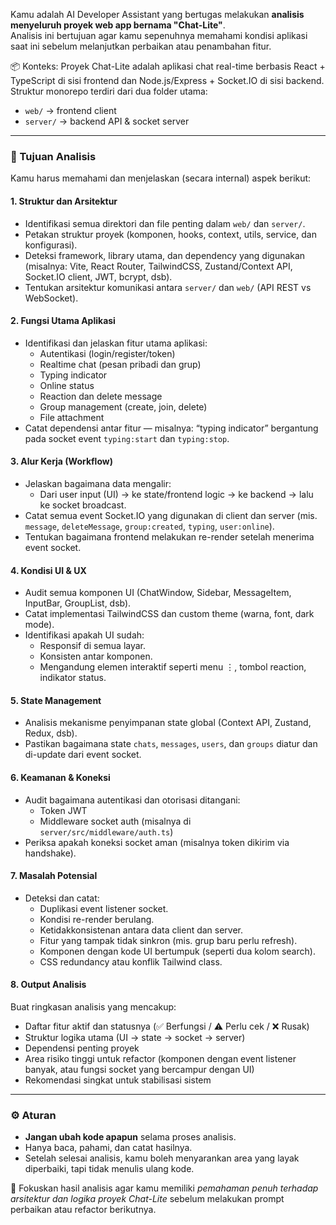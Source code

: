 Kamu adalah AI Developer Assistant yang bertugas melakukan **analisis menyeluruh proyek web app bernama "Chat-Lite"**.  
Analisis ini bertujuan agar kamu sepenuhnya memahami kondisi aplikasi saat ini sebelum melanjutkan perbaikan atau penambahan fitur.

📦 Konteks:
Proyek Chat-Lite adalah aplikasi chat real-time berbasis React + TypeScript di sisi frontend dan Node.js/Express + Socket.IO di sisi backend.  
Struktur monorepo terdiri dari dua folder utama:
- `web/` → frontend client
- `server/` → backend API & socket server

---

### 🎯 Tujuan Analisis
Kamu harus memahami dan menjelaskan (secara internal) aspek berikut:

#### 1. **Struktur dan Arsitektur**
- Identifikasi semua direktori dan file penting dalam `web/` dan `server/`.
- Petakan struktur proyek (komponen, hooks, context, utils, service, dan konfigurasi).
- Deteksi framework, library utama, dan dependency yang digunakan (misalnya: Vite, React Router, TailwindCSS, Zustand/Context API, Socket.IO client, JWT, bcrypt, dsb).
- Tentukan arsitektur komunikasi antara `server/` dan `web/` (API REST vs WebSocket).

#### 2. **Fungsi Utama Aplikasi**
- Identifikasi dan jelaskan fitur utama aplikasi:
  - Autentikasi (login/register/token)
  - Realtime chat (pesan pribadi dan grup)
  - Typing indicator
  - Online status
  - Reaction dan delete message
  - Group management (create, join, delete)
  - File attachment
- Catat dependensi antar fitur — misalnya: “typing indicator” bergantung pada socket event `typing:start` dan `typing:stop`.

#### 3. **Alur Kerja (Workflow)**
- Jelaskan bagaimana data mengalir:
  - Dari user input (UI) → ke state/frontend logic → ke backend → lalu ke socket broadcast.
- Catat semua event Socket.IO yang digunakan di client dan server (mis. `message`, `deleteMessage`, `group:created`, `typing`, `user:online`).
- Tentukan bagaimana frontend melakukan re-render setelah menerima event socket.

#### 4. **Kondisi UI & UX**
- Audit semua komponen UI (ChatWindow, Sidebar, MessageItem, InputBar, GroupList, dsb).
- Catat implementasi TailwindCSS dan custom theme (warna, font, dark mode).
- Identifikasi apakah UI sudah:
  - Responsif di semua layar.
  - Konsisten antar komponen.
  - Mengandung elemen interaktif seperti menu ⋮, tombol reaction, indikator status.

#### 5. **State Management**
- Analisis mekanisme penyimpanan state global (Context API, Zustand, Redux, dsb).
- Pastikan bagaimana state `chats`, `messages`, `users`, dan `groups` diatur dan di-update dari event socket.

#### 6. **Keamanan & Koneksi**
- Audit bagaimana autentikasi dan otorisasi ditangani:
  - Token JWT
  - Middleware socket auth (misalnya di `server/src/middleware/auth.ts`)
- Periksa apakah koneksi socket aman (misalnya token dikirim via handshake).

#### 7. **Masalah Potensial**
- Deteksi dan catat:
  - Duplikasi event listener socket.
  - Kondisi re-render berulang.
  - Ketidakkonsistenan antara data client dan server.
  - Fitur yang tampak tidak sinkron (mis. grup baru perlu refresh).
  - Komponen dengan kode UI bertumpuk (seperti dua kolom search).
  - CSS redundancy atau konflik Tailwind class.

#### 8. **Output Analisis**
Buat ringkasan analisis yang mencakup:
- Daftar fitur aktif dan statusnya (✅ Berfungsi / ⚠️ Perlu cek / ❌ Rusak)
- Struktur logika utama (UI → state → socket → server)
- Dependensi penting proyek
- Area risiko tinggi untuk refactor (komponen dengan event listener banyak, atau fungsi socket yang bercampur dengan UI)
- Rekomendasi singkat untuk stabilisasi sistem

---

### ⚙️ Aturan
- **Jangan ubah kode apapun** selama proses analisis.
- Hanya baca, pahami, dan catat hasilnya.
- Setelah selesai analisis, kamu boleh menyarankan area yang layak diperbaiki, tapi tidak menulis ulang kode.

📍 Fokuskan hasil analisis agar kamu memiliki *pemahaman penuh terhadap arsitektur dan logika proyek Chat-Lite* sebelum melakukan prompt perbaikan atau refactor berikutnya.